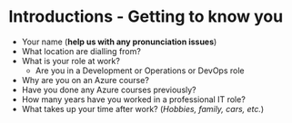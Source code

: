 # Introductions - Getting to know you
- Your name (**help us with any pronunciation issues**)
- What location are dialling from?
- What is your role at work?  
  - Are you in a Development or Operations or DevOps role
- Why are you on an Azure course?
- Have you done any Azure courses previously?
- How many years have you worked in a professional IT role?
- What takes up your time after work? (*Hobbies, family, cars, etc.*) 
